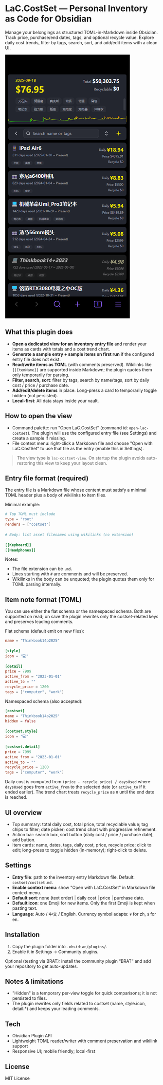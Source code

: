 # LaC.CostSet — Personal Inventory as Code for Obsidian

Manage your belongings as structured TOML-in-Markdown inside Obsidian. Track price, purchase/end dates, tags, and optional recycle value. Explore daily cost trends, filter by tags, search, sort, and add/edit items with a clean UI.

![Demo](docs/demo.png)

## What this plugin does

- **Open a dedicated view for an inventory entry file** and render your items as cards with totals and a cost trend chart.
- **Generate a sample entry + sample items on first run** if the configured entry file does not exist.
- **Read/write items as TOML** (with comments preserved). Wikilinks like `[[ItemName]]` are supported inside Markdown; the plugin quotes them only temporarily for parsing.
- **Filter, search, sort**: filter by tags, search by name/tags, sort by daily cost / price / purchase date.
- **Add/edit/delete items** in place. Long-press a card to temporarily toggle hidden (not persisted).
- **Local-first**: All data stays inside your vault.

## How to open the view

- Command palette: run "Open LaC.CostSet" (command id: `open-lac-costset`). The plugin will use the configured entry file (see Settings) and create a sample if missing.
- File context menu: right-click a Markdown file and choose "Open with LaC.CostSet" to use that file as the entry (enable this in Settings).

> The view type is `lac-costset-view`. On startup the plugin avoids auto-restoring this view to keep your layout clean.

## Entry file format (required)

The entry file is a Markdown file whose content must satisfy a minimal TOML header plus a body of wikilinks to item files.

Minimal example:

```toml
# Top TOML must include
type = "root"
renders = ["costset"]

# Body: list asset filenames using wikilinks (no extension)

[[Keyboard]]
[[Headphones]]
```

Notes:
- The file extension can be `.md`.
- Lines starting with `#` are comments and will be preserved.
- Wikilinks in the body can be unquoted; the plugin quotes them only for TOML parsing internally.

## Item note format (TOML)

You can use either the flat schema or the namespaced schema. Both are supported on read; on save the plugin rewrites only the costset-related keys and preserves leading comments.

Flat schema (default emit on new files):

```toml
name = "Thinkbook14p2025"

[style]
icon = "💻"

[detail]
price = 7999
active_from = "2023-01-01"
active_to = ""
recycle_price = 1200
tags = ["computer", "work"]
```

Namespaced schema (also accepted):

```toml
[costset]
name = "Thinkbook14p2025"
hidden = false

[costset.style]
icon = "💻"

[costset.detail]
price = 7999
active_from = "2023-01-01"
active_to = ""
recycle_price = 1200
tags = ["computer", "work"]
```

Daily cost is computed from `(price - recycle_price) / daysUsed` where `daysUsed` goes from `active_from` to the selected date (or `active_to` if it ended earlier). The trend chart treats `recycle_price` as `0` until the end date is reached.

## UI overview

- Top summary: total daily cost, total price, total recyclable value; tag chips to filter; date picker; cost trend chart with progressive refinement.
- Action bar: search box, sort button (daily cost / price / purchase date), add button.
- Item cards: name, dates, tags, daily cost, price, recycle price; click to edit; long-press to toggle hidden (in-memory); right-click to delete.

## Settings

- **Entry file**: path to the inventory entry Markdown file. Default: `costset/costset.md`.
- **Enable context menu**: show "Open with LaC.CostSet" in Markdown file context menu.
- **Default sort**: none (text order) | daily cost | price | purchase date.
- **Default icon**: one Emoji for new items. Only the first Emoji is kept when pasting text.
- **Language**: Auto / 中文 / English. Currency symbol adapts: `¥` for zh, `$` for en.

## Installation

1) Copy the plugin folder into `.obsidian/plugins/`.
2) Enable it in Settings → Community plugins.

Optional (testing via BRAT): install the community plugin “BRAT” and add your repository to get auto-updates.

## Notes & limitations

- "Hidden" is a temporary per-view toggle for quick comparisons; it is not persisted to files.
- The plugin rewrites only fields related to costset (name, style.icon, detail.*) and keeps your leading comments.

## Tech

- Obsidian Plugin API
- Lightweight TOML reader/writer with comment preservation and wikilink support
- Responsive UI; mobile friendly; local-first

## License

MIT License
